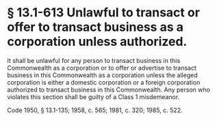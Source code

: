 # § 13.1-613 Unlawful to transact or offer to transact business as a corporation unless authorized.

<p>It shall be unlawful for any person to transact business in this Commonwealth as a corporation or to offer or advertise to transact business in this Commonwealth as a corporation unless the alleged corporation is either a domestic corporation or a foreign corporation authorized to transact business in this Commonwealth. Any person who violates this section shall be guilty of a Class 1 misdemeanor.</p><p>Code 1950, § 13.1-135; 1958, c. 565; 1981, c. 320; 1985, c. 522.</p>